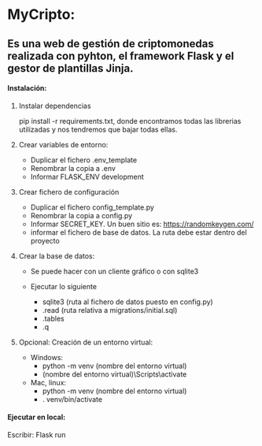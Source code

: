 # MyCripto: 

## Es una web de gestión de criptomonedas realizada con pyhton, el framework Flask y el gestor de plantillas Jinja. 

#### Instalación:

1. Instalar dependencias

    pip install -r requirements.txt, donde encontramos todas las librerias utilizadas y nos tendremos que bajar todas ellas. 

2. Crear variables de entorno:
    - Duplicar el fichero .env_template
    - Renombrar la copia a .env
    - Informar FLASK_ENV development

3. Crear fichero de configuración
    - Duplicar el fichero config_template.py
    - Renombrar la copia a config.py
    - Informar SECRET_KEY. Un buen sitio es: https://randomkeygen.com/
    - informar el fichero de base de datos. La ruta debe estar dentro del proyecto

4. Crear la base de datos:
    - Se puede hacer con un cliente gráfico o con sqlite3
    - Ejecutar lo siguiente

        + sqlite3 (ruta al fichero de datos puesto en config.py)
        + .read (ruta relativa a migrations/initial.sql)
        + .tables
        + .q

5. Opcional: Creación de un entorno virtual:
    - Windows:
        - python -m venv (nombre del entorno virtual)
        - (nombre del entorno virtual)\Scripts\activate
    - Mac, linux:
        - python -m venv (nombre del entorno virtual)
        - . venv/bin/activate

#### Ejecutar en local:
Escribir:
    Flask run 



